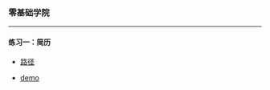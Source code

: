 ### 零基础学院

-------------------------

#### 练习一：简历

* [路径](https://github.com/xclazy/2018IFE/tree/master/Basis)

* <a href="https://xclazy.github.io/2018IFE/basis/exam/resume/index.html" target="_blank">demo</a>
